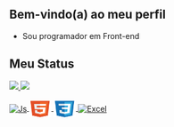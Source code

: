 ## Bem-vindo(a) ao meu perfil
- Sou programador em Front-end

## Meu Status
 <div>
   <a href="https://github.com/Godinho12324">
   <img height="180em" src="https://github-readme-stats.vercel.app/api?username=Godinho12324&show_icons=true&theme=default&include_all_commits=true&count_private=true"/>
   <img height="180em" src="https://github-readme-stats.vercel.app/api/top-langs/?username=Godinho12324&layout=compact&langs_count=6&theme=default"/>

   </div>
<div style="display: inline_block"><br>
  <img align="center" alt="Js" height="30" width="40" src="https://cdn.jsdelivr.net/gh/devicons/devicon@latest/icons/javascript/javascript-original.svg">
  <img align="center" alt="HTML" height="30" width="40" src="https://raw.githubusercontent.com/devicons/devicon/master/icons/html5/html5-original.svg">
  <img align="center" alt="CSS" height="30" width="40" src="https://raw.githubusercontent.com/devicons/devicon/master/icons/css3/css3-original.svg">
  <img align="center" alt="Excel" height="42" width="40" src="https://img.icons8.com/?size=256&id=UECmBSgBOvPT&format=png">
</div>
